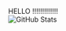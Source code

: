HELLO !!!!!!!!!!!!! <br>
![GitHub Stats](https://github-readme-stats.vercel.app/api/top-langs/?username=amanduhhhh&theme=gotham&show_icons=true&hide_border=true&layout=compact)

